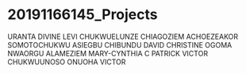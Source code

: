 # 20191166145_Projects
URANTA DIVINE LEVI
CHUKWUELUNZE CHIAGOZIEM
ACHOEZEAKOR SOMOTOCHUKWU
ASIEGBU CHIBUNDU DAVID
CHRISTINE OGOMA NWAORGU
ALAMEZIEM MARY-CYNTHIA C
PATRICK VICTOR CHUKWUUNOSO
ONUOHA VICTOR
